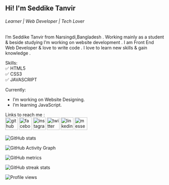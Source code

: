 ## Hi! I'm Seddike Tanvir
###### Learner | Web Developer | Tech Lover

I’m Seddike Tanvir from Narsingdi,Bangladesh . Working mainly as a student & beside studying I’m working on website development . I am Front End Web Developer
& love to write code . I love to learn new skills & gain knowledge .


Skills:<br>
✅ HTML5<br> 
✅ CSS3<br>
✅ JAVASCRIPT<br>


Currently:
-  I’m working on Website Designing. 
-  I’m learning JavaScript.  


Links to reach me :     
[<img src='https://cdn.jsdelivr.net/npm/simple-icons@3.0.1/icons/github.svg' alt='github' height='40'>](https://github.com/seddike-tanvir)   [<img src='https://cdn.jsdelivr.net/npm/simple-icons@3.0.1/icons/facebook.svg' alt='facebook' height='40'>](https://www.facebook.com/seddike.mt)  [<img src='https://cdn.jsdelivr.net/npm/simple-icons@3.0.1/icons/instagram.svg' alt='instagram' height='40'>](https://instagram.com/seddike_tanvir)  [<img src='https://cdn.jsdelivr.net/npm/simple-icons@3.0.1/icons/twitter.svg' alt='twitter' height='40'>](https://twitter.com/Seddiketanvir)  [<img src='https://cdn.jsdelivr.net/npm/simple-icons@3.0.1/icons/linkedin.svg' alt='linkedin' height='40'>](https://www.linkedin.com/in/seddike-tanvir/)  [<img src='https://cdn.jsdelivr.net/npm/simple-icons@3.0.1/icons/messenger.svg' alt='messenger' height='40'>](https://m.me/seddike.mt)

![GitHub stats](https://github-readme-stats.vercel.app/api?username=seddike-tanvir&show_icons=true)  

![GitHub Activity Graph](https://activity-graph.herokuapp.com/graph?username=seddike-tanvir)  

![GitHub metrics](https://metrics.lecoq.io/seddike-tanvir)  

![GitHub streak stats](https://github-readme-streak-stats.herokuapp.com/?user=seddike-tanvir)  

![Profile views](https://gpvc.arturio.dev/seddike-tanvir)  
